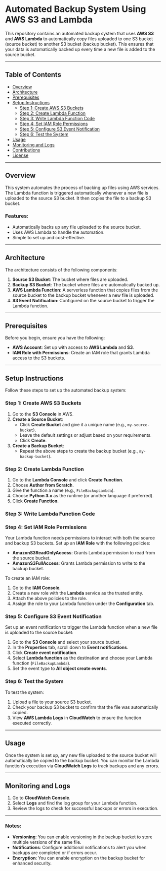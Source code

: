 # Automated Backup System Using AWS S3 and Lambda

This repository contains an automated backup system that uses **AWS S3** and **AWS Lambda** to automatically copy files uploaded to one S3 bucket (source bucket) to another S3 bucket (backup bucket). This ensures that your data is automatically backed up every time a new file is added to the source bucket.

---

## Table of Contents

- [Overview](#overview)
- [Architecture](#architecture)
- [Prerequisites](#prerequisites)
- [Setup Instructions](#setup-instructions)
  - [Step 1: Create AWS S3 Buckets](#step-1-create-aws-s3-buckets)
  - [Step 2: Create Lambda Function](#step-2-create-lambda-function)
  - [Step 3: Write Lambda Function Code](#step-3-write-lambda-function-code)
  - [Step 4: Set IAM Role Permissions](#step-4-set-iam-role-permissions)
  - [Step 5: Configure S3 Event Notification](#step-5-configure-s3-event-notification)
  - [Step 6: Test the System](#step-6-test-the-system)
- [Usage](#usage)
- [Monitoring and Logs](#monitoring-and-logs)
- [Contributions](#contributions)
- [License](#license)

---

## Overview

This system automates the process of backing up files using AWS services. The Lambda function is triggered automatically whenever a new file is uploaded to the source S3 bucket. It then copies the file to a backup S3 bucket.

### Features:
- Automatically backs up any file uploaded to the source bucket.
- Uses AWS Lambda to handle the automation.
- Simple to set up and cost-effective.

---

## Architecture

The architecture consists of the following components:
1. **Source S3 Bucket**: The bucket where files are uploaded.
2. **Backup S3 Bucket**: The bucket where files are automatically backed up.
3. **AWS Lambda Function**: A serverless function that copies files from the source bucket to the backup bucket whenever a new file is uploaded.
4. **S3 Event Notification**: Configured on the source bucket to trigger the Lambda function.

---

## Prerequisites

Before you begin, ensure you have the following:
- **AWS Account**: Set up with access to **AWS Lambda** and **S3**.
- **IAM Role with Permissions**: Create an IAM role that grants Lambda access to the S3 buckets.

---

## Setup Instructions

Follow these steps to set up the automated backup system:

### Step 1: Create AWS S3 Buckets

1. Go to the **S3 Console** in AWS.
2. **Create a Source Bucket**:
   - Click **Create Bucket** and give it a unique name (e.g., `my-source-bucket`).
   - Leave the default settings or adjust based on your requirements.
   - Click **Create**.
3. **Create a Backup Bucket**:
   - Repeat the above steps to create the backup bucket (e.g., `my-backup-bucket`).

### Step 2: Create Lambda Function

1. Go to the **Lambda Console** and click **Create Function**.
2. Choose **Author from Scratch**.
3. Give the function a name (e.g., `FileBackupLambda`).
4. Choose **Python 3.x** as the runtime (or another language if preferred).
5. Click **Create Function**.

### Step 3: Write Lambda Function Code

### Step 4: Set IAM Role Permissions

Your Lambda function needs permissions to interact with both the source and backup S3 buckets. Set up an **IAM Role** with the following policies:
- **AmazonS3ReadOnlyAccess**: Grants Lambda permission to read from the source bucket.
- **AmazonS3FullAccess**: Grants Lambda permission to write to the backup bucket.

To create an IAM role:
1. Go to the **IAM Console**.
2. Create a new role with the **Lambda** service as the trusted entity.
3. Attach the above policies to the role.
4. Assign the role to your Lambda function under the **Configuration** tab.

### Step 5: Configure S3 Event Notification

Set up an event notification to trigger the Lambda function when a new file is uploaded to the source bucket:
1. Go to the **S3 Console** and select your source bucket.
2. In the **Properties** tab, scroll down to **Event notifications**.
3. Click **Create event notification**.
4. Select **Lambda function** as the destination and choose your Lambda function (`FileBackupLambda`).
5. Set the event type to **All object create events**.

### Step 6: Test the System

To test the system:
1. Upload a file to your source S3 bucket.
2. Check your backup S3 bucket to confirm that the file was automatically copied.
3. View **AWS Lambda Logs** in **CloudWatch** to ensure the function executed correctly.

---

## Usage

Once the system is set up, any new file uploaded to the source bucket will automatically be copied to the backup bucket. You can monitor the Lambda function’s execution via **CloudWatch Logs** to track backups and any errors.

---

## Monitoring and Logs

1. Go to **CloudWatch Console**.
2. Select **Logs** and find the log group for your Lambda function.
3. Review the logs to check for successful backups or errors in execution.

---

### Notes:

- **Versioning**: You can enable versioning in the backup bucket to store multiple versions of the same file.
- **Notifications**: Configure additional notifications to alert you when backups are completed or if errors occur.
- **Encryption**: You can enable encryption on the backup bucket for enhanced security.

